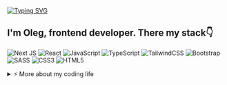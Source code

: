 [![Typing SVG](https://readme-typing-svg.demolab.com?font=Raleway&weight=500&pause=1000&color=C2CAF7FF&center=true&vCenter=true&width=435&lines=Hi+%F0%9F%8C%92+%D0%9F%D1%80%D0%B8%D0%B2%D0%B5%D1%82+%F0%9F%8C%91+%E3%81%93%E3%82%93%E3%81%AB%E3%81%A1%E3%81%AF+%F0%9F%8C%94)](https://git.io/typing-svg)


## I'm Oleg, frontend developer. There my stack👇

![Next JS](https://img.shields.io/badge/Next-black?style=for-the-badge&logo=next.js&logoColor=white)
![React](https://img.shields.io/badge/react-%2320232a.svg?style=for-the-badge&logo=react&logoColor=%2361DAFB)
![JavaScript](https://img.shields.io/badge/javascript-%23323330.svg?style=for-the-badge&logo=javascript&logoColor=%23F7DF1E)
![TypeScript](https://img.shields.io/badge/typescript-%23007ACC.svg?style=for-the-badge&logo=typescript&logoColor=white)
![TailwindCSS](https://img.shields.io/badge/tailwindcss-%2338B2AC.svg?style=for-the-badge&logo=tailwind-css&logoColor=white)
![Bootstrap](https://img.shields.io/badge/bootstrap-%238511FA.svg?style=for-the-badge&logo=bootstrap&logoColor=white)
![SASS](https://img.shields.io/badge/SASS-hotpink.svg?style=for-the-badge&logo=SASS&logoColor=white)
![CSS3](https://img.shields.io/badge/css3-%231572B6.svg?style=for-the-badge&logo=css3&logoColor=white)
![HTML5](https://img.shields.io/badge/html5-%23E34F26.svg?style=for-the-badge&logo=html5&logoColor=white)

<details>
<summary>⚡️ More about my coding life</summary>
<br />

[![Top Langs](https://github-readme-stats.vercel.app/api/top-langs/?username=holyolg)](https://github.com/anuraghazra/github-readme-stats)
<br/>
[![codewars](https://www.codewars.com/users/Holyolg/badges/small)](https://www.codewars.com/users/Holyolg) 

</details>


